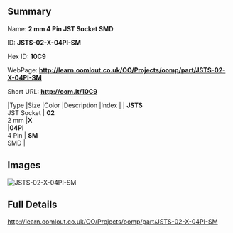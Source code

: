 

## Summary
 
Name: __2 mm 4 Pin JST Socket SMD__

ID: __JSTS-02-X-04PI-SM__

Hex ID: __10C9__

WebPage: __http://learn.oomlout.co.uk/OO/Projects/oomp/part/JSTS-02-X-04PI-SM__

Short URL: __http://oom.lt/10C9__


|Type   |Size   |Color   |Description   |Index   |
| __JSTS__ <br>JST Socket  | __02__<br>2 mm   |__X__<br>    |__04PI__<br>4 Pin    | __SM__<br> SMD |


## Images
![JSTS-02-X-04PI-SM](http://oomlout.com/oomp-gen/parts/JSTS-02-X-04PI-SM/JSTS-02-X-04PI-SM_420.jpg)

## Full Details

 http://learn.oomlout.co.uk/OO/Projects/oomp/part/JSTS-02-X-04PI-SM

